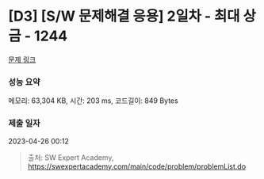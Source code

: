# [D3] [S/W 문제해결 응용] 2일차 - 최대 상금 - 1244 

[문제 링크](https://swexpertacademy.com/main/code/problem/problemDetail.do?contestProbId=AV15Khn6AN0CFAYD) 

### 성능 요약

메모리: 63,304 KB, 시간: 203 ms, 코드길이: 849 Bytes

### 제출 일자

2023-04-26 00:12



> 출처: SW Expert Academy, https://swexpertacademy.com/main/code/problem/problemList.do